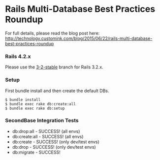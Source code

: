 
# Rails Multi-Database Best Practices Roundup

For full details, please read the blog post here: http://technology.customink.com/blog/2015/06/22/rails-multi-database-best-practices-roundup

### Rails 4.2.x

Please use the [3-2-stable](https://github.com/customink/encom_dbs/tree/3-2-stable) branch for Rails 3.2.x.

### Setup

First bundle install and then create the default DBs.

```
$ bundle install
$ bundle exec rake db:create:all
$ bundle exec rake db:setup
```

### SecondBase Integration Tests

* db:drop:all - SUCCESS! (all envs)
* db:create:all - SUCCESS! (all envs)
* db:create - SUCCESS! (only dev/test envs)
* db:drop - SUCCESS! (only dev/test envs)
* db:migrate - SUCCESS!
